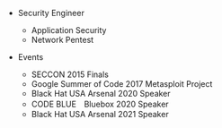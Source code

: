 - Security Engineer
  - Application Security
  - Network Pentest

- Events
  - SECCON 2015 Finals
  - Google Summer of Code 2017 Metasploit Project
  - Black Hat USA Arsenal 2020 Speaker
  - CODE BLUE　Bluebox 2020 Speaker
  - Black Hat USA Arsenal 2021 Speaker


<!---
tkmru/tkmru is a ✨ special ✨ repository because its `README.md` (this file) appears on your GitHub profile.
You can click the Preview link to take a look at your changes.
--->
